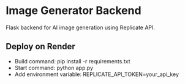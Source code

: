 # Image Generator Backend

Flask backend for AI image generation using Replicate API.

## Deploy on Render
- Build command: pip install -r requirements.txt
- Start command: python app.py
- Add environment variable:
  REPLICATE_API_TOKEN=your_api_key
